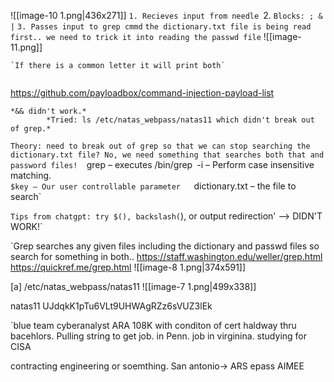 ![[image-10 1.png|436x271]]
      `1. Recieves input from needle
      `2. `Blocks: ; & |`
      `3. Passes input to grep cmmd`
	       `the dictionary.txt file is being read first.. we need to trick it into reading the passwd file`
	   ![[image-11.png]]

	`If there is a common letter it will print both`

```

```
https://github.com/payloadbox/command-injection-payload-list

	*&& didn't work.* 
			*Tried: ls /etc/natas_webpass/natas11 which didn't break out of grep.* 



`Theory: need to break out of grep so that we can stop searching the dictionary.txt file? No, we need something that searches both that and password files! 
		`grep – executes /bin/grep`
		`-i – Perform case insensitive matching.  
		`$key – Our user controllable parameter  
		`dictionary.txt – the file to search`

`Tips from chatgpt: try $(), backslash(`), or output redirection' --> DIDN'T WORK!`

`Grep searches any given files including the dictionary and passwd files so search for something in both.. 
	https://staff.washington.edu/weller/grep.html
	https://quickref.me/grep.html
	![[image-8 1.png|374x591]]

[a] /etc/natas_webpass/natas11 
![[image-7 1.png|499x338]]

natas11 
UJdqkK1pTu6VLt9UHWAgRZz6sVUZ3lEk






`blue team cyberanalyst ARA 108K with conditon of cert haldway thru bacehlors. Pulling string to get job. in Penn. job in virginina. studying for CISA


contracting engineering or soemthing. San antonio-> ARS epass AIMEE